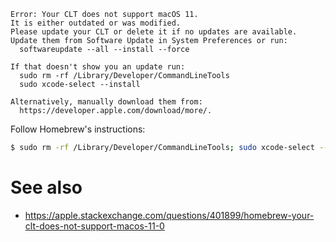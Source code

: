 ```
Error: Your CLT does not support macOS 11.
It is either outdated or was modified.
Please update your CLT or delete it if no updates are available.
Update them from Software Update in System Preferences or run:
  softwareupdate --all --install --force

If that doesn't show you an update run:
  sudo rm -rf /Library/Developer/CommandLineTools
  sudo xcode-select --install

Alternatively, manually download them from:
  https://developer.apple.com/download/more/.
```

Follow Homebrew's instructions:

```sh
$ sudo rm -rf /Library/Developer/CommandLineTools; sudo xcode-select --install
```

# See also
* <https://apple.stackexchange.com/questions/401899/homebrew-your-clt-does-not-support-macos-11-0>
